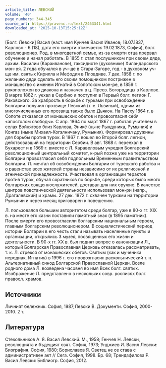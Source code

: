 ```yaml
---
article_title: ЛЕВСКИЙ
volume: '40'
page_numbers: 344-345
source_url: https://pravenc.ru/text/2463341.html
downloaded_at: '2025-10-13T15:25:12Z'
---
```


[Болг. Левски] Васил (наст. имя Кунчев Васил Иванов; 18.07.1837, Карлово - 6 (18), дата его смерти отмечается 19.02.1873, София), болг. революционер. Род. в многодетной семье, из-за смерти отца прервал обучение и начал работать. В 1855 г. стал послушником при своем дяде, архим. Василии (Караиванове), таксидиоте (духовнике) Хиландарского мон-ря. 2 года обучался в уч-ще в Стара-Загоре, год - в духовном уч-ще им. святых Кирилла и Мефодия в Пловдиве. 7 дек. 1858 г. по желанию дяди сделать его своим помощником пострижен в монашество с именем Игнатий в Сопотском мон-ре, в 1859 г. рукоположен во диакона и назначен в ц. Пресв. Богородицы в Карлове. В марте 1862 г. уехал в Сербию и поступил в Первый болг. легион Г. Раковского. За храбрость в борьбе с турками при освобождении Болгарии получил прозвище Левский (т. е. Львиный), одним из многочисленных его прозвищ также было Дьякон. На Пасху 1864 г. в Сопоте отказался от монашеских обетов и провозгласил себя «апостолом свободы». С апр. 1864 по март 1867 г. работал учителем в селах Войнягово близ Карлова, Эникё (ныне Рындуника, Румыния) и Конгаз (ныне Михаил-Когэлничану, Румыния). Формировал дружины для борьбы против турок. В 1867 г. вошел во Второй болг. легион, действовавший на территории Сербии. В авг. 1868 г. переехал в Бухарест и в 1869 г. вместе с Л. Каравеловым учредил Болгарский революционный центральный комитет, к-рый позже уже на территории Болгарии провозгласил себя подпольным Временным правительством Болгарии. Л. мечтал об освобождении Болгарии от турецкого рабства и о равенстве всех жителей страны независимо от их религиозной и этнической принадлежности. Участвовал в организации терактов против турок, обучал соратников по борьбе, среди которых было много болгарских священнослужителей, доставал для них оружие. В качестве центров повстанческой деятельности использовал мон-ри (напр., Драгалевский) и храмы. 27 дек. 1872 г. схвачен турками на территории Румынии и через месяц приговорен к повешению.

Л. пользовался большим авторитетом среди болгар, уже в 80-х гг. XIX в. на месте его казни поставили памятный знак (в 1895 памятник). После смерти его провозгласили болгарским национальным героем, главным болгарским революционером. В социалистический период истории Болгарии в его честь стали называть населенные пункты и организации, открылись 3 музея, посвященных его жизни и деятельности. В 90-х гг. XX в. был поднят вопрос о канонизации Л., который Болгарская Православная Церковь отказалась рассматривать, т. к. Л. отрекся от монашеских обетов. Святым (как и мученика иеродиак. Игнатия) в 1996 г. его провозгласил раскольнический т. н. Альтернативный синод Болгарской Православной Церкви. Возле родного дома Л. возведена часовня во имя Всех болг. святых. Изображение Л. представлено в нескольких совр. росписях болг. правосл. храмов.

## Источники

Личният бележник. София, 1987;Левски В. Документи. София, 2000-2010. 2 т.

## Литература

Стекольников А. Я. Васил Левский. М., 1958; Генчев Н. Левски, революцията и бъдещият свят. София, 1973; Унджиев И. Васил Левски: Биография. София, 1980; Бориславов Я. Светец не се става с административен акт // Сега. София, 1998. Бр. 68; Трендафилова Р. Васил Левски: Библиогр. София, 2012.
